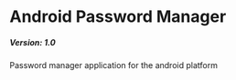 # Android Password Manager

##### Version: 1.0

Password manager application for the android platform
